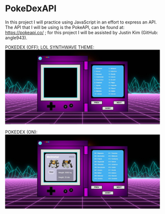 # PokeDexAPI
In this project I will practice using JavaScript in an effort to express an API. The API that I will be using is the PokeAPI, can be found at:  https://pokeapi.co/  ; for this project I will be assisted by Justin Kim (GitHub: angle943).

POKEDEX (OFF); LOL SYNTHWAVE THEME:
<img src="/img/dex.JPG">

POKEDEX (ON):
<img src="/img/poke.JPG">